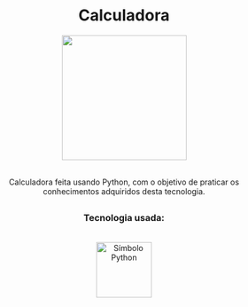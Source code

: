<h1 align="center"> Calculadora </h1>


<div align="center">

<img height="225em" src="https://bureau-it.com/wp-content/uploads/2021/07/cbc-calculator-shell-script.gif">
</div>
 
<br>

<p align="center">Calculadora feita usando Python, com o objetivo de praticar os conhecimentos adquiridos desta tecnologia.</p>

##

<div align="center">

<h3 align="center">Tecnologia usada:</h3>

<br>

<img alt="Símbolo Python" height="100" width="100" src="https://cdn.jsdelivr.net/gh/devicons/devicon/icons/python/python-original-wordmark.svg"/>

</div>
